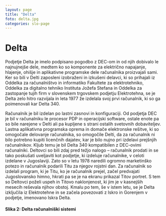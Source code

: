 ```yaml
---
layout: page
title: "Delta"
foto: delta.jpg
categories: slo-page
---
```


# Delta

Podjetje Delta je imelo podpisano pogodbo z DEC-om in od njih dobivalo le najnujnejše dele,
medtem ko so komponente za električno napajanje, hlajenje, ohišje in aplikativne programske
dele računalnika proizvajali sami. Ker so bili v Delti zaposleni izobraženi in izkušeni delavci,
ki so prihajali iz Oddelka za računalništvo in informatiko Fakultete za elektrotehniko,
Oddelka za digitalno tehniko Instituta Jožefa Stefana in Oddelka za zastopanje tujih firm v
slovenskem trgovskem podjetju Elektrotehna, se je Delta zelo hitro razvijala in leta 1977 že
izdelala svoj prvi računalnik, ki so ga poimenovali kar Delta 340.

Računalnik je bil izdelan po lastni zasnovi in konfiguraciji. Od podjetja DEC je bil v
računalniku le procesor PDP in operacijski software, ostale enote pa so bile narejene v Delti
ali pa kupljene s strani ostalih svetovnih dobaviteljev. Lastna aplikativna programska oprema
in domače elektronske rešitve, ki so omogočale delovanje računalnika, so omogočile Delti, da
za računalnik ni bilo potrebno kupiti licenčnih dajatev, kar je bilo nujno pri izdelavi prejšnjih
računalnikov. Kljub temu je bil Delta 340 kompatibilen z DEC-ovimi računalniki. Deltovci so
bili zdaj pred težjo nalogo – računalnik prodati in se tako poskušati uveljaviti kot podjetje, ki
izdeluje računalnike, v celoti izdelane v Jugoslaviji. Zato so v letu 1978 naredili ogromno
marketinško potezo in računalnik podarili Titu za njegov rojstni dan. Za računalnik so izdelali
program, ki je Titu, ko je računalnik prejel, začel predvajati Jugoslovansko himno, hkrati pa
se je na ekranu prikazal Titov portret. S tem so Deltovci poželi uspeh in Titovo naklonjenost,
ki jim je v kasnejših mesecih reševala njihov obstoj. Kmalu po tem, še v istem letu, se je Delta
izključila iz Elektrotehne in se začela povezovati z Iskro in Gorenjem v podjetje, imenovano
Iskra Delta. 

#### Slika 2: Delta računalniški sistemi